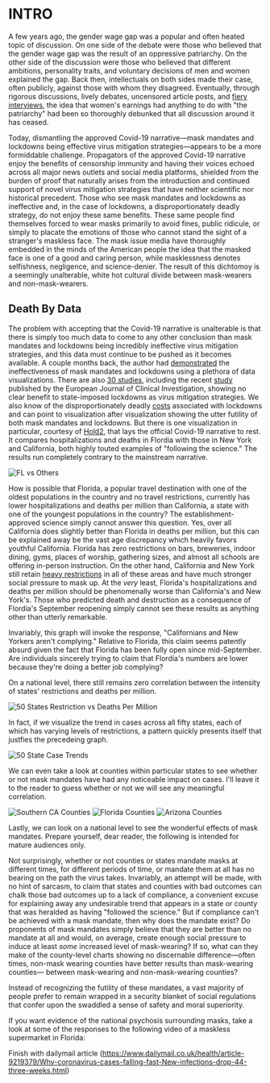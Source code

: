 # INTRO

A few years ago, the gender wage gap was a popular and often heated topic of discussion. On one side of the debate were those who believed that the gender wage gap was the result of an oppressive patriarchy. On the other side of the discussion were those who believed that different ambitions, personality traits, and voluntary decisions of men and women explained the gap. Back then, intellectuals on both sides made their case, often publicly, against those with whom they disagreed. Eventually, through rigorous discussions, lively debates, uncensored article posts, and [fiery interviews](https://www.youtube.com/watch?v=aMcjxSThD54), the idea that women's earnings had anything to do with "the patriarchy" had been so thoroughly debunked that all discussion around it has ceased. 

Today, dismantling the approved Covid-19 narrative&mdash;mask mandates and lockdowns being effective virus mitigation strategies&mdash;appears to be a more formiddable challenge. Propagators of the approved Covid-19 narrative enjoy the benefits of censorship immunity and having their voices echoed across all major news outlets and social media platforms, shielded from the burden of proof that naturally arises from the introduction and continued support of novel virus mitigation strategies that have neither scientific nor historical precedent. Those who see mask mandates and lockdowns as ineffective and, in the case of lockdowns, a disproportionately deadly strategy, do not enjoy these same benefits. These same people find themselves forced to wear masks primarily to avoid fines, public ridicule, or simply to placate the emotions of those who cannot stand the sight of a stranger's maskless face. The mask issue media have thoroughly embedded in the minds of the American people the idea that the masked face is one of a good and caring person, while masklessness denotes selfishness, negligence, and science-denier. The result of this dichtomoy is a seemingly unalterable, white hot cultural divide between mask-wearers and non-mask-wearers.

## Death By Data

The problem with accepting that the Covid-19 narrative is unalterable is that there is simply too much data to come to any other conclusion than mask mandates and lockdowns being incredibly ineffective virus mitigation strategies, and this data must continue to be pushed as it becomes available. A couple months back, the author had [demonstrated](https://mises.org/wire/theres-still-no-evidence-either-lockdowns-or-masks-are-game-changers) the ineffectiveness of mask mandates and lockdowns using a plethora of data visualizations. There are also [30 studies](https://www.aier.org/article/lockdowns-do-not-control-the-coronavirus-the-evidence/), including the recent [study](https://www.newsweek.com/covid-lockdowns-have-no-clear-benefit-vs-other-voluntary-measures-international-study-shows-1561656) published by the European Journal of Clinical Investigation, showing no clear benefit to state-imposed lockdowns as virus mitigation strategies. We also know of the disproportionately deadly [costs](https://rationalground.com/lockdowns-pros-and-cons/) associated with lockdowns and can point to visualization after visualization showing the utter futility of both mask mandates and lockdowns. But there is one visualization in particular, courtesy of [Hold2](https://twitter.com/Hold2llc), that lays the official Covid-19 narrative to rest. It compares hospitalizations and deaths in Flordia with those in New York and California, both highly touted examples of "following the science." The results run completely contrary to the mainstream narrative.

![FL vs Others](https://pbs.twimg.com/media/EtUGfNRXIAEaTTl?format=jpg&name=large)

How is possible that Florida, a popular travel destination with one of the oldest populations in the country and no travel restrictions, currently has lower hospitalizations and deaths per million than California, a state with one of the youngest populations in the country? The establishment-approved science simply cannot answer this question. Yes, over all California does slightly better than Florida in deaths per million, but this can be explained away be the vast age discrepancy which heavily favors youthful California. Florida has zero restrictions on bars, breweries, indoor dining, gyms, places of worship, gathering sizes, and almost all schools are offering in-person instruction. On the other hand, California and New York still retain [heavy restrictions](https://pbs.twimg.com/media/EtUGlYbXUAcyNrK?format=jpg&name=large) in all of these areas and have much stronger social pressure to mask up. At the *very* least, Florida's hospitalizations and deaths per million should be phenomenally worse than California's and New York's. Those who predicted death and destruction as a consequence of Flordia's September reopening simply cannot see these results as anything other than utterly remarkable. 

Invariably, this graph will invoke the response, "Californians and New Yorkers aren't complying." Relative to Florida, this claim seems patently absurd given the fact that Florida has been fully open since mid-September. Are individuals sincerely trying to claim that Flordia's numbers are lower because they're doing a better job complying?

On a national level, there still remains zero correlation between the intensity of states' restrictions and deaths per million.

![50 States Restriction vs Deaths Per Million](https://pbs.twimg.com/media/Eqf4ZzjW4AAtgwQ?format=jpg&name=900x900)

In fact, if we visualize the trend in cases across all fifty states, each of which has varying levels of restrictions, a pattern quickly presents itself that justfies the precedeing graph.

![50 State Case Trends](/images/Case_Trends_All_50_States.png)

We can even take a look at counties within particular states to see whether or not mask mandates have had any noticeable impact on cases. I'll leave it to the reader to guess whether or not we will see any meaningful correlation.

![Southern CA Counties](https://pbs.twimg.com/media/EtaAjIbXcAIDmI6?format=jpg&name=large)
![Florida Counties](https://pbs.twimg.com/media/EtaAYFyXEAsiUbA?format=jpg&name=large)
![Arizona Counties](https://pbs.twimg.com/media/EtaAsvYXUAASBnE?format=jpg&name=4096x4096)

Lastly, we can look on a national level to see the wonderful effects of mask mandates. Prepare yourself, dear reader, the following is intended for mature audiences only.

Not surprisingly, whether or not counties or states mandate masks at different times, for different periods of time, or mandate them at all has no bearing on the path the virus takes. Invariably, an attempt will be made, with no hint of sarcasm, to claim that states and counties with bad outcomes can chalk those bad outcomes up to a lack of compliance, a convenient excuse for explaining away any undesirable trend that appears in a state or county that was heralded as having "followed the science." But if compliance can't be achieved with a mask mandate, then why does the mandate exist? Do proponents of mask mandates simply believe that they are better than no mandate at all and would, on average, create enough social pressure to induce at least *some* increased level of mask-wearing? If so, what can they make of the county-level charts showing no discernable difference&mdash;often times, non-mask wearing counties have better results than mask-wearing counties&mdash; between mask-wearing and non-mask-wearing counties? 

Instead of recognizing the futility of these mandates, a vast majority of people prefer to remain wrapped in a security blanket of social regulations that confer upon the swaddled a sense of safety and moral superiority.

If you want evidence of the national psychosis surrounding masks, take a look at some of the responses to the following video of a maskless supermarket in Florida:

Finish with dailymail article (https://www.dailymail.co.uk/health/article-9219379/Why-coronavirus-cases-falling-fast-New-infections-drop-44-three-weeks.html)

